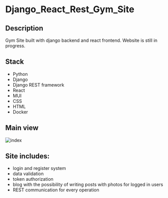 # Django_React_Rest_Gym_Site

## Description
Gym Site built with django backend and react frontend. Website is still in progress.

## Stack
- Python
- Django
- Django REST framework
- React
- MUI
- CSS
- HTML
- Docker

## Main view
![index](https://user-images.githubusercontent.com/57037642/169700918-a8ab3ad2-a123-4d08-b336-3fcbb140e05f.PNG)

## Site includes:
- login and register system
- data validation
- token authorization
- blog with the possibility of writing posts with photos for logged in users
- REST communication for every operation

